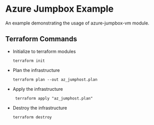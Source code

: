 # Azure Jumpbox Example
An example demonstrating the usage of azure-jumpbox-vm module.

## Terraform Commands

- Initialize to terraform modules

    ```
    terraform init
    ```
- Plan the infrastructure

    ```
    terraform plan --out az_jumphost.plan
    ```
- Apply the infrastructure

    ```
     terraform apply "az_jumphost.plan"
    ```
- Destroy the infrastructure

    ```
    terraform destroy
    ```
